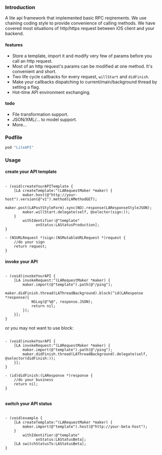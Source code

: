 ### Introduction

A lite api framework that implemented basic RPC reqirements.
We use chaining coding style to provide convenience of calling methods.
We have covered most situations of http/https request between iOS client and your backend.

#### features

* Store a template, import it and modify very few of params before you call an http request.
* Most of an http request's params can be modified at one method. It's convenient and short.
* Two life cycle callbacks for every request, `willStart` and `didFinish`.
* Make your callbacks dispatching to current/main/background thread by setting a flag.
* Hot-time API environment exchanging.

#### todo

* File transformation support.
* JSON/XML/... to model support.
* More...

### Podfile

```ruby
pod "LiteAPI"
```

### Usage

#### create your API template

```

- (void)createYourAPITemplate {
	[LA createTemplate:^(LARequestMaker *maker) {    
		maker.host(@"http://your-host").version(@"v1").method(LAMethodGET);
		maker.post(LAPostStyleForm).sync(NO).response(LAResponseStyleJSON);
		maker.willStart.delegate(self, @selector(sign:));
	}
        withIdentifier:@"template"
              onStatus:LAStatusProduction];
}

- (NSURLRequest *)sign:(NSMutableURLRequest *)request {
	//do your sign
	return request;
}

```

#### invoke your API

```

- (void)invokeYourAPI {
	[LA invokeRequest:^(LARequestMaker *maker) {
		maker.import(@"template").path(@"/ping");
		maker.didFinish.thread(LAThreadBackground).block(^id(LAResponse *response){
			NSLog(@"%@", response.JSON);
			return nil;
		});
	}];
}

```

or you may not want to use block:

```

- (void)invokeYourAPI {
	[LA invokeRequest:^(LARequestMaker *maker) {
		maker.import(@"template").path(@"/ping");
		maker.didFinish.thread(LAThreadBackground).delegate(self, @selector(didFinish:));
	}];
}

- (id)didFinish:(LAResponse *)response {
	//do your business
	return nil;
}


```

#### switch your API status

```

- (void)example {
	[LA createTemplate:^(LARequestMaker *maker) {    
		maker.import(@"template").host(@"http://your-beta-host");
	}
        withIdentifier:@"template"
              onStatus:LAStatusBeta];
	[LA switchStatusTo:LAStatusBeta];
}

```
